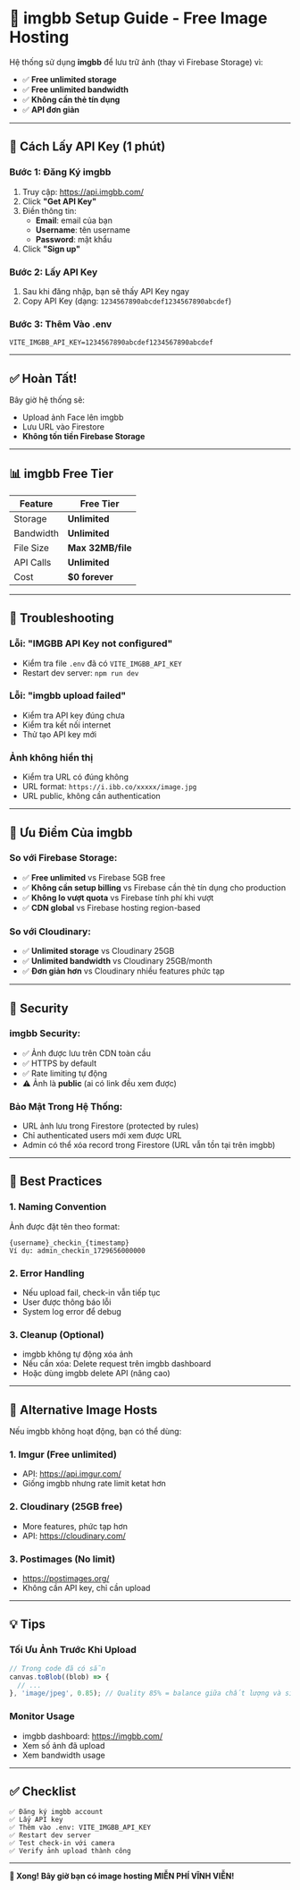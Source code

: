 # 📸 imgbb Setup Guide - Free Image Hosting

Hệ thống sử dụng **imgbb** để lưu trữ ảnh (thay vì Firebase Storage) vì:
- ✅ **Free unlimited storage**
- ✅ **Free unlimited bandwidth**
- ✅ **Không cần thẻ tín dụng**
- ✅ **API đơn giản**

---

## 🚀 Cách Lấy API Key (1 phút)

### Bước 1: Đăng Ký imgbb
1. Truy cập: https://api.imgbb.com/
2. Click **"Get API Key"**
3. Điền thông tin:
   - **Email**: email của bạn
   - **Username**: tên username
   - **Password**: mật khẩu
4. Click **"Sign up"**

### Bước 2: Lấy API Key
1. Sau khi đăng nhập, bạn sẽ thấy API Key ngay
2. Copy API Key (dạng: `1234567890abcdef1234567890abcdef`)

### Bước 3: Thêm Vào .env
```env
VITE_IMGBB_API_KEY=1234567890abcdef1234567890abcdef
```

---

## ✅ Hoàn Tất!

Bây giờ hệ thống sẽ:
- Upload ảnh Face lên imgbb
- Lưu URL vào Firestore
- **Không tốn tiền Firebase Storage**

---

## 📊 imgbb Free Tier

| Feature | Free Tier |
|---------|-----------|
| Storage | **Unlimited** |
| Bandwidth | **Unlimited** |
| File Size | **Max 32MB/file** |
| API Calls | **Unlimited** |
| Cost | **$0 forever** |

---

## 🔧 Troubleshooting

### Lỗi: "IMGBB API Key not configured"
- Kiểm tra file `.env` đã có `VITE_IMGBB_API_KEY`
- Restart dev server: `npm run dev`

### Lỗi: "imgbb upload failed"
- Kiểm tra API key đúng chưa
- Kiểm tra kết nối internet
- Thử tạo API key mới

### Ảnh không hiển thị
- Kiểm tra URL có đúng không
- URL format: `https://i.ibb.co/xxxxx/image.jpg`
- URL public, không cần authentication

---

## 🌟 Ưu Điểm Của imgbb

### So với Firebase Storage:
- ✅ **Free unlimited** vs Firebase 5GB free
- ✅ **Không cần setup billing** vs Firebase cần thẻ tín dụng cho production
- ✅ **Không lo vượt quota** vs Firebase tính phí khi vượt
- ✅ **CDN global** vs Firebase hosting region-based

### So với Cloudinary:
- ✅ **Unlimited storage** vs Cloudinary 25GB
- ✅ **Unlimited bandwidth** vs Cloudinary 25GB/month
- ✅ **Đơn giản hơn** vs Cloudinary nhiều features phức tạp

---

## 🔐 Security

### imgbb Security:
- ✅ Ảnh được lưu trên CDN toàn cầu
- ✅ HTTPS by default
- ✅ Rate limiting tự động
- ⚠️ Ảnh là **public** (ai có link đều xem được)

### Bảo Mật Trong Hệ Thống:
- URL ảnh lưu trong Firestore (protected by rules)
- Chỉ authenticated users mới xem được URL
- Admin có thể xóa record trong Firestore (URL vẫn tồn tại trên imgbb)

---

## 🎯 Best Practices

### 1. Naming Convention
Ảnh được đặt tên theo format:
```
{username}_checkin_{timestamp}
Ví dụ: admin_checkin_1729656000000
```

### 2. Error Handling
- Nếu upload fail, check-in vẫn tiếp tục
- User được thông báo lỗi
- System log error để debug

### 3. Cleanup (Optional)
- imgbb không tự động xóa ảnh
- Nếu cần xóa: Delete request trên imgbb dashboard
- Hoặc dùng imgbb delete API (nâng cao)

---

## 📱 Alternative Image Hosts

Nếu imgbb không hoạt động, bạn có thể dùng:

### 1. **Imgur** (Free unlimited)
- API: https://api.imgur.com/
- Giống imgbb nhưng rate limit ketat hơn

### 2. **Cloudinary** (25GB free)
- More features, phức tạp hơn
- API: https://cloudinary.com/

### 3. **Postimages** (No limit)
- https://postimages.org/
- Không cần API key, chỉ cần upload

---

## 💡 Tips

### Tối Ưu Ảnh Trước Khi Upload
```typescript
// Trong code đã có sẵn
canvas.toBlob((blob) => {
  // ...
}, 'image/jpeg', 0.85); // Quality 85% = balance giữa chất lượng và size
```

### Monitor Usage
- imgbb dashboard: https://imgbb.com/
- Xem số ảnh đã upload
- Xem bandwidth usage

---

## ✅ Checklist

```
✅ Đăng ký imgbb account
✅ Lấy API key
✅ Thêm vào .env: VITE_IMGBB_API_KEY
✅ Restart dev server
✅ Test check-in với camera
✅ Verify ảnh upload thành công
```

---

**🎉 Xong! Bây giờ bạn có image hosting MIỄN PHÍ VĨNH VIỄN!**

